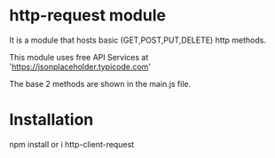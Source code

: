 # http-request module

It is a module that hosts basic (GET,POST,PUT,DELETE) http methods.

This module uses free API Services at 'https://jsonplaceholder.typicode.com'

The base 2 methods are shown in the main.js file.

# Installation

npm install or i http-client-request

